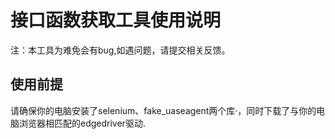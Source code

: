 # 接口函数获取工具使用说明

注：本工具为难免会有bug,如遇问题，请提交相关反馈。

## 使用前提

请确保你的电脑安装了selenium、fake_uaseagent两个库·，同时下载了与你的电脑浏览器相匹配的edgedriver驱动.

